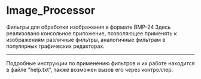 # Image_Processor
Фильтры для обработки изображения в формате BMP-24
Здесь реализовано консольное приложение, позволяющее применять к изображениям различные фильтры, аналогичные фильтрам в популярных графических редакторах.

--------------------------------------------------
Подробные инструкции по применению фильтров и их работе находится в файле "help.txt", также возможен вызов его через контроллер.


